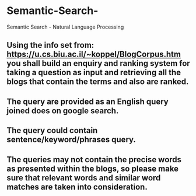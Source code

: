 # Semantic-Search-
Semantic Search - Natural Language Processing

## Using the info set from: https://u.cs.biu.ac.il/~koppel/BlogCorpus.htm you shall build an enquiry and ranking system for taking a question as input and retrieving all the blogs that contain the terms and also are ranked.

## The query are provided as an English query joined does on google search.

## The query could contain sentence/keyword/phrases query.

## The queries may not contain the precise words as presented within the blogs, so please make sure that relevant words and similar word matches are taken into consideration.

